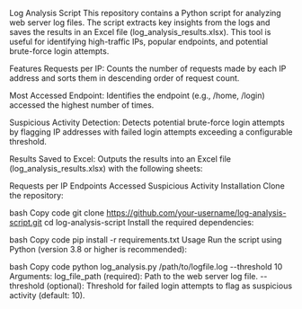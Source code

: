 Log Analysis Script
This repository contains a Python script for analyzing web server log files. The script extracts key insights from the logs and saves the results in an Excel file (log_analysis_results.xlsx). This tool is useful for identifying high-traffic IPs, popular endpoints, and potential brute-force login attempts.

Features
Requests per IP:
Counts the number of requests made by each IP address and sorts them in descending order of request count.

Most Accessed Endpoint:
Identifies the endpoint (e.g., /home, /login) accessed the highest number of times.

Suspicious Activity Detection:
Detects potential brute-force login attempts by flagging IP addresses with failed login attempts exceeding a configurable threshold.

Results Saved to Excel:
Outputs the results into an Excel file (log_analysis_results.xlsx) with the following sheets:

Requests per IP
Endpoints Accessed
Suspicious Activity
Installation
Clone the repository:

bash
Copy code
git clone https://github.com/your-username/log-analysis-script.git
cd log-analysis-script
Install the required dependencies:

bash
Copy code
pip install -r requirements.txt
Usage
Run the script using Python (version 3.8 or higher is recommended):

bash
Copy code
python log_analysis.py /path/to/logfile.log --threshold 10
Arguments:
log_file_path (required): Path to the web server log file.
--threshold (optional): Threshold for failed login attempts to flag as suspicious activity (default: 10).
